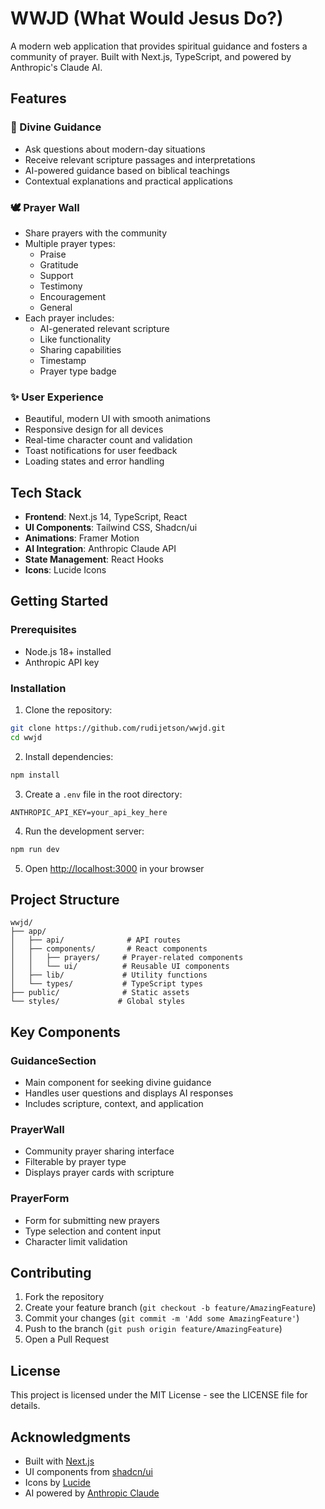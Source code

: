 # WWJD (What Would Jesus Do?)

A modern web application that provides spiritual guidance and fosters a community of prayer. Built with Next.js, TypeScript, and powered by Anthropic's Claude AI.

## Features

### 🙏 Divine Guidance
- Ask questions about modern-day situations
- Receive relevant scripture passages and interpretations
- AI-powered guidance based on biblical teachings
- Contextual explanations and practical applications

### 🕊️ Prayer Wall
- Share prayers with the community
- Multiple prayer types:
  - Praise
  - Gratitude
  - Support
  - Testimony
  - Encouragement
  - General
- Each prayer includes:
  - AI-generated relevant scripture
  - Like functionality
  - Sharing capabilities
  - Timestamp
  - Prayer type badge

### ✨ User Experience
- Beautiful, modern UI with smooth animations
- Responsive design for all devices
- Real-time character count and validation
- Toast notifications for user feedback
- Loading states and error handling

## Tech Stack

- **Frontend**: Next.js 14, TypeScript, React
- **UI Components**: Tailwind CSS, Shadcn/ui
- **Animations**: Framer Motion
- **AI Integration**: Anthropic Claude API
- **State Management**: React Hooks
- **Icons**: Lucide Icons

## Getting Started

### Prerequisites
- Node.js 18+ installed
- Anthropic API key

### Installation

1. Clone the repository:
```bash
git clone https://github.com/rudijetson/wwjd.git
cd wwjd
```

2. Install dependencies:
```bash
npm install
```

3. Create a `.env` file in the root directory:
```env
ANTHROPIC_API_KEY=your_api_key_here
```

4. Run the development server:
```bash
npm run dev
```

5. Open [http://localhost:3000](http://localhost:3000) in your browser

## Project Structure

```
wwjd/
├── app/
│   ├── api/              # API routes
│   ├── components/       # React components
│   │   ├── prayers/     # Prayer-related components
│   │   └── ui/          # Reusable UI components
│   ├── lib/             # Utility functions
│   └── types/           # TypeScript types
├── public/              # Static assets
└── styles/             # Global styles
```

## Key Components

### GuidanceSection
- Main component for seeking divine guidance
- Handles user questions and displays AI responses
- Includes scripture, context, and application

### PrayerWall
- Community prayer sharing interface
- Filterable by prayer type
- Displays prayer cards with scripture

### PrayerForm
- Form for submitting new prayers
- Type selection and content input
- Character limit validation

## Contributing

1. Fork the repository
2. Create your feature branch (`git checkout -b feature/AmazingFeature`)
3. Commit your changes (`git commit -m 'Add some AmazingFeature'`)
4. Push to the branch (`git push origin feature/AmazingFeature`)
5. Open a Pull Request

## License

This project is licensed under the MIT License - see the LICENSE file for details.

## Acknowledgments

- Built with [Next.js](https://nextjs.org/)
- UI components from [shadcn/ui](https://ui.shadcn.com/)
- Icons by [Lucide](https://lucide.dev/)
- AI powered by [Anthropic Claude](https://www.anthropic.com/) 